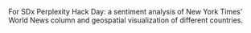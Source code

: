 For SDx Perplexity Hack Day: a sentiment analysis of New York Times' World News column and geospatial visualization of different countries.
